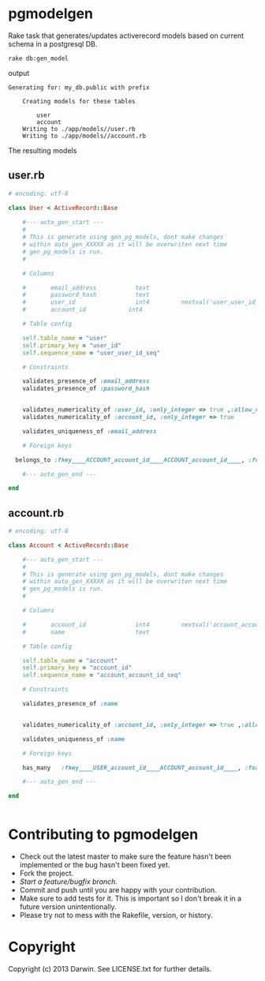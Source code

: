 # pgmodelgen

Rake task that generates/updates activerecord models based on current schema in a postgresql DB.

```
rake db:gen_model
```

output

```
Generating for: my_db.public with prefix 

	Creating models for these tables

		user
		account
	Writing to ./app/models//user.rb
	Writing to ./app/models//account.rb

```

The resulting models

## user.rb

```ruby
# encoding: utf-8

class User < ActiveRecord::Base 
  
	#--- auto_gen_start ---
	#
	# This is generate using gen_pg_models, dont make changes
	# within auto_gen_XXXXX as it will be overwriten next time
	# gen_pg_models is run.
	#

	# Columns

	#		email_address       	text       
	#		password_hash       	text       
	#		user_id             	int4      	 nextval('user_user_id_seq'::regclass)
	#		account_id            int4      	 

	# Table config 

	self.table_name = "user"
	self.primary_key = "user_id"
	self.sequence_name = "user_user_id_seq"

	# Constraints 

	validates_presence_of :email_address 
	validates_presence_of :password_hash 


	validates_numericality_of :user_id, :only_integer => true ,:allow_nil => true 
	validates_numericality_of :account_id, :only_integer => true

	validates_uniqueness_of :email_address

	# Foreign keys 

  belongs_to :fkey____ACCOUNT_account_id____ACCOUNT_account_id____, :foreign_key => :account_id, :primary_key => :account_id, :class_name => "Account"

	#--- auto_gen_end ---

end
```

## account.rb

```ruby
# encoding: utf-8

class Account < ActiveRecord::Base 

	#--- auto_gen_start ---
	#
	# This is generate using gen_pg_models, dont make changes
	# within auto_gen_XXXXX as it will be overwriten next time
	# gen_pg_models is run.
	#

	# Columns

	#		account_id          	int4      	 nextval('account_account_id_seq'::regclass) 
	#		name                	text

	# Table config 

	self.table_name = "account"
	self.primary_key = "account_id"
	self.sequence_name = "account_account_id_seq"

	# Constraints 

	validates_presence_of :name 


	validates_numericality_of :account_id, :only_integer => true ,:allow_nil => true 

	validates_uniqueness_of :name

	# Foreign keys 

	has_many   :fkey____USER_account_id____ACCOUNT_account_id____, :foreign_key => :account_id, :primary_key => :account_id, :class_name => "User"

	#--- auto_gen_end ---

end 



```


# Contributing to pgmodelgen
 
* Check out the latest master to make sure the feature hasn't been implemented or the bug hasn't been fixed yet.
* Fork the project.
* _Start a feature/bugfix branch_.
* Commit and push until you are happy with your contribution.
* Make sure to add tests for it. This is important so I don't break it in a future version unintentionally.
* Please try not to mess with the Rakefile, version, or history.

# Copyright

Copyright (c) 2013 Darwin. See LICENSE.txt for
further details.

